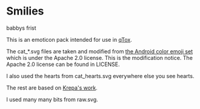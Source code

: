 # Smilies

babbys frist 

This is an emoticon pack intended for use in [qTox](github.com/tux3/qtox).

The cat_*.svg files are taken and modified from [the Android color emoji set](https://code.google.com/p/noto/source/browse/#git%2Fcolor_emoji) 
which is under the Apache 2.0 license. This is the modification notice.
The Apache 2.0 license can be found in LICENSE.

I also used the hearts from cat_hearts.svg everywhere else you see hearts.

The rest are based on [Krepa's work](https://github.com/tux3/qTox/tree/master/smileys/krepa098).

I used many many bits from raw.svg.
